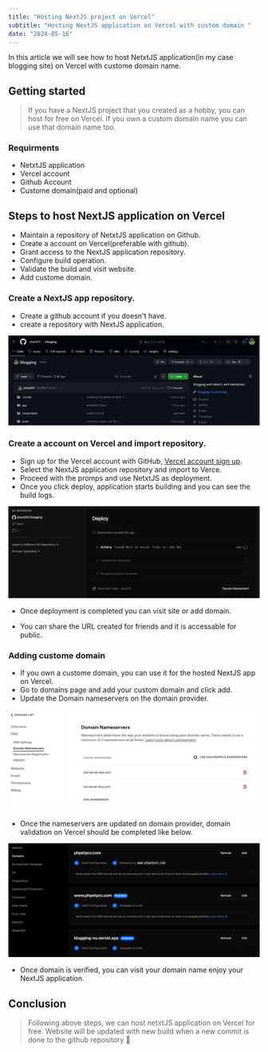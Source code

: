 ```yaml
---
title: "Hosting NextJS project on Vercel"
subtitle: "Hosting NextJS application on Vercel with custom domain "
date: "2024-05-16"
---
```


In this article we will see how to host NetxtJS application(in my case blogging site) on Vercel with custome domain name.

## Getting started

> If you have a NextJS project that you created as a hobby, you can host for free on Vercel. If you own a custom domain name you can use that domain name too.

### Requirments

* NetxtJS application
* Vercel account
* Github Account
* Custome domain(paid and optional)

## Steps to host NextJS application on Vercel

* Maintain a repository of NetxtJS application on Github.
* Create a account on Vercel(preferable with github).
* Grant access to the NextJS application repository.
* Configure build operation.
* Validate the build and visit website.
* Add custome domain.

### Create a NextJS app repository.

* Create a github account if you doesn't have.
* create a repository with NextJS application.

![Repository Image](/public/github_repo.png)

### Create a account on Vercel and import repository.

* Sign up for the Vercel account with GitHub, [Vercel account sign up](https://vercel.com/signup).
* Select the NextJS application repository and import to Verce.
* Proceed with the promps and use NetxtJS as deployment.
* Once you click deploy, application starts building and you can see the build logs.

![Vercel Build](/public/vercel_build_logs.png)

* Once deployment is completed you can visit site or add domain.

* You can share the URL created for friends and it is accessable for public.

### Adding custome domain

* If you own a custome domain, you can use it for the hosted NextJS app on Vercel.
* Go to domains page and add your custom domain and click add.
* Update the Domain nameservers on the domain provider.

![Nameserver Update](/public/nameservers_on_domain.png)

* Once the nameservers are updated on domain provider, domain validation on Vercel should be completed like below.

![Domain Update](/public/vercel_domain_update.png)

*  Once domain is verified, you can visit your domain name enjoy your NextJS application.

## Conclusion

> Following above steps, we can host netxtJS application on Vercel for free.
Website will be updated with new build when a new commit is done to the github repository 🎉





